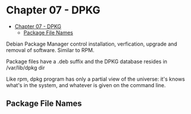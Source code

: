 # Chapter 07 - DPKG

- [Chapter 07 - DPKG](#chapter-07---dpkg)
    - [Package File Names](#package-file-names)

Debian Package Manager control installation, verfication, upgrade and removal of software. Similar to RPM.

Package files have a .deb suffix and the DPKG database resides in /var/lib/dpkg dir

Like rpm, dpkg program has only a partial view of the universe: it's knows what's in the system, and whatever is given on the command line.

## Package File Names

